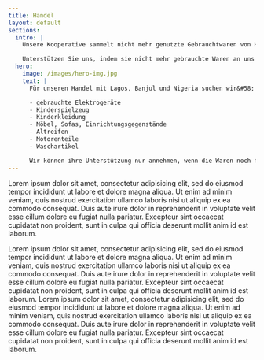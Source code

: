 ```yaml
---
title: Handel
layout: default
sections:
  intro: |
    Unsere Kooperative sammelt nicht mehr genutzte Gebrauchtwaren von Hamburger Bürger_innen und verschickt sie nach Lagos (Nigeria), Banjul (Gambia) oder Tema (Ghana). Dort werden die noch funktionsfähigen Waren verkauft und weiter verwendet.

    Unterstützen Sie uns, indem sie nicht mehr gebrauchte Waren an uns weiter geben. Wir holen Sie kostenlos bei Ihnen zu Hause ab!
  hero:
    image: /images/hero-img.jpg
    text: |
      Für unseren Handel mit Lagos, Banjul und Nigeria suchen wir&#58;

      - gebrauchte Elektrogeräte
      - Kinderspielzeug
      - Kinderkleidung
      - Möbel, Sofas, Einrichtungsgegenstände
      - Altreifen
      - Motorenteile
      - Waschartikel

      Wir können ihre Unterstützung nur annehmen, wenn die Waren noch funktionsfähig, oder – im Falle von Verbrauchswaren – original verpackt sind.
---
```


Lorem ipsum dolor sit amet, consectetur adipisicing elit, sed do eiusmod tempor incididunt ut labore et dolore magna aliqua. Ut enim ad minim veniam, quis nostrud exercitation ullamco laboris nisi ut aliquip ex ea commodo consequat. Duis aute irure dolor in reprehenderit in voluptate velit esse cillum dolore eu fugiat nulla pariatur. Excepteur sint occaecat cupidatat non proident, sunt in culpa qui officia deserunt mollit anim id est laborum.

Lorem ipsum dolor sit amet, consectetur adipisicing elit, sed do eiusmod tempor incididunt ut labore et dolore magna aliqua. Ut enim ad minim veniam, quis nostrud exercitation ullamco laboris nisi ut aliquip ex ea commodo consequat. Duis aute irure dolor in reprehenderit in voluptate velit esse cillum dolore eu fugiat nulla pariatur. Excepteur sint occaecat cupidatat non proident, sunt in culpa qui officia deserunt mollit anim id est laborum. Lorem ipsum dolor sit amet, consectetur adipisicing elit, sed do eiusmod tempor incididunt ut labore et dolore magna aliqua. Ut enim ad minim veniam, quis nostrud exercitation ullamco laboris nisi ut aliquip ex ea commodo consequat. Duis aute irure dolor in reprehenderit in voluptate velit esse cillum dolore eu fugiat nulla pariatur. Excepteur sint occaecat cupidatat non proident, sunt in culpa qui officia deserunt mollit anim id est laborum.

